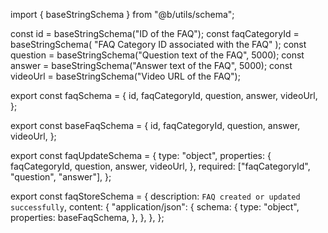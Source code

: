 import { baseStringSchema } from "@b/utils/schema";

const id = baseStringSchema("ID of the FAQ");
const faqCategoryId = baseStringSchema(
  "FAQ Category ID associated with the FAQ"
);
const question = baseStringSchema("Question text of the FAQ", 5000);
const answer = baseStringSchema("Answer text of the FAQ", 5000);
const videoUrl = baseStringSchema("Video URL of the FAQ");

export const faqSchema = {
  id,
  faqCategoryId,
  question,
  answer,
  videoUrl,
};

export const baseFaqSchema = {
  id,
  faqCategoryId,
  question,
  answer,
  videoUrl,
};

export const faqUpdateSchema = {
  type: "object",
  properties: {
    faqCategoryId,
    question,
    answer,
    videoUrl,
  },
  required: ["faqCategoryId", "question", "answer"],
};

export const faqStoreSchema = {
  description: `FAQ created or updated successfully`,
  content: {
    "application/json": {
      schema: {
        type: "object",
        properties: baseFaqSchema,
      },
    },
  },
};
